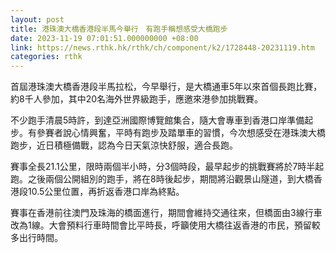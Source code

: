 ```yaml
---
layout: post
title: 港珠澳大橋香港段半馬今舉行　有跑手稱想感受大橋跑步
date: 2023-11-19 07:01:51.000000000 +08:00
link: https://news.rthk.hk/rthk/ch/component/k2/1728448-20231119.htm
categories: rthk
---
```


首屆港珠澳大橋香港段半馬拉松，今早舉行，是大橋通車5年以來首個長跑比賽，約8千人參加，其中20名海外世界級跑手，應邀來港參加挑戰賽。

不少跑手清晨5時許，到達亞洲國際博覽館集合，隨大會專車到香港口岸準備起步。有參賽者說心情興奮，平時有跑步及踏單車的習慣，今次想感受在港珠澳大橋跑步，近日積極備戰，認為今日天氣涼快舒服，適合長跑。

賽事全長21.1公里，限時兩個半小時，分3個時段，最早起步的挑戰賽將於7時半起跑。之後兩個公開組別的跑手，將在8時後起步，期間將沿觀景山隧道，到大橋香港段10.5公里位置，再折返香港口岸為終點。

賽事在香港前往澳門及珠海的橋面進行，期間會維持交通往來，但橋面由3線行車改為1線。大會預料行車時間會比平時長，呼籲使用大橋往返香港的市民，預留較多出行時間。
